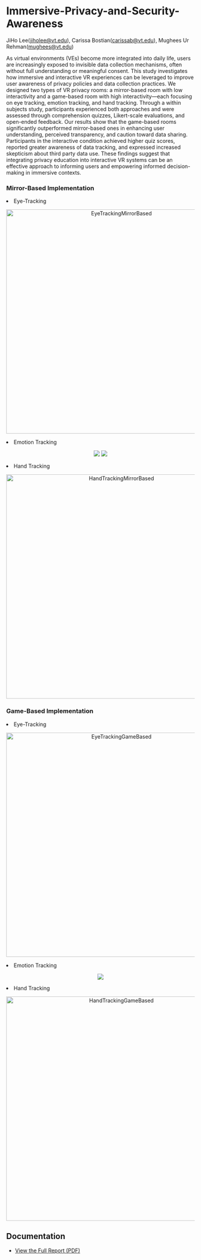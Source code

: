 # Immersive-Privacy-and-Security-Awareness
JiHo Lee(jiholee@vt.edu), Carissa Bostian(carissab@vt.edu), Mughees Ur Rehman(mughees@vt.edu)

 As virtual environments (VEs) become more integrated into daily life, users are increasingly exposed to invisible data collection mechanisms, often without full understanding or meaningful consent. This study investigates how immersive and interactive VR experiences can be leveraged to improve user awareness of privacy policies and data collection practices. We designed two types of VR privacy rooms: a mirror-based room with low interactivity and a game-based room with high interactivity—each focusing on eye tracking, emotion tracking, and hand tracking. Through a within subjects study, participants experienced both approaches and were assessed through comprehension quizzes, Likert-scale evaluations, and open-ended feedback. Our results show that the game-based rooms significantly outperformed mirror-based ones in enhancing user understanding, perceived transparency, and caution toward data sharing. Participants in the interactive condition achieved higher quiz scores, reported greater awareness of data tracking, and expressed increased skepticism about third party data use. These findings suggest that integrating privacy education into interactive VR systems can be an effective approach to informing users and empowering informed decision-making in immersive contexts.


<h3>Mirror-Based Implementation</h3>
<li>Eye-Tracking</li>

<p align="center">
  <img src="Images/EyeTrackingMirrorBased.gif" alt="EyeTrackingMirrorBased" width="600"/>
</p>


<li>Emotion Tracking</li>
<p align="center">
<img src="https://github.com/user-attachments/assets/98579962-acb1-48cd-bb19-552a81141c8d"/>
<img src="https://github.com/user-attachments/assets/4c995368-805d-4c77-a808-d5eba629bd77"/>
</p>

<li>Hand Tracking</li>
<p align="center">
  <img src="Images/handTrackingMirrorBased.gif" alt="HandTrackingMirrorBased" width="600"/>
</p>




<h3>Game-Based Implementation</h3>
<li>Eye-Tracking</li>
<p align="center">
  <img src="Images/EyeTrackingGameBased.gif" alt="EyeTrackingGameBased" width="600"/>
</p>


<li>Emotion Tracking</li>
<p align="center">
<img src="https://github.com/user-attachments/assets/5c563d5f-61b7-48fe-9b81-de89b18e55dc"/>
</p>

<li>Hand Tracking</li>
<p align="center">
  <img src="Images/handTrackingGameBased2.gif" alt="HandTrackingGameBased" width="600"/>
</p>

## Documentation
- [View the Full Report (PDF)](./VRPrivacySecurityReport.pdf)
